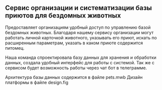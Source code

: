 ##  Сервис организации и систематизации базы приютов для бездомных животных

Предоставляет организациям удобный доступ по
управлению базой бездомных животных. Благодаря нашему 
сервису организации могут работать личной карточкой 
животного, указывать его приют, искать по расширенным 
параметрам, указать в каком приюте содержится питомец.  

Наша команда спроектировала базу данных для
хранения и обработки данных, создала удобный 
интерфейс для работы с системой. Так же с сервисом 
будет возможность работы через чат бот в телеграмме.

Архитектура базы данных содержится в файле pets.mwb
Дизайн платформы в файле design.fig
